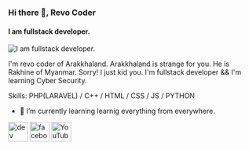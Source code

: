### Hi there 👋, Revo Coder
#### I am fullstack developer.
![I am fullstack developer.](https://cdn.metatime.com/landing/blog/1686575019blobid0.jpg)

I'm revo coder of Arakkhaland. Arakkhaland is strange for you. He is Rakhine of Myanmar. Sorry! I just kid you. I'm fullstack developer && I'm learning Cyber Security.

Skills: PHP(LARAVEL) / C++ / HTML / CSS / JS / PYTHON

- 🌱 I’m currently learning learnig everything from everywhere. 


[<img src='https://cdn.jsdelivr.net/npm/simple-icons@3.0.1/icons/dev-dot-to.svg' alt='dev' height='40'>](https://dev.to/https://dev.to/revocoder0)  [<img src='https://cdn.jsdelivr.net/npm/simple-icons@3.0.1/icons/facebook.svg' alt='facebook' height='40'>](https://www.facebook.com/https://www.facebook.com/unknow.coder01/)  [<img src='https://cdn.jsdelivr.net/npm/simple-icons@3.0.1/icons/youtube.svg' alt='YouTube' height='40'>](https://www.youtube.com/channel/https://www.youtube.com/channel/UCRT48Fg98caOwQfWP_YMEHQ)  

